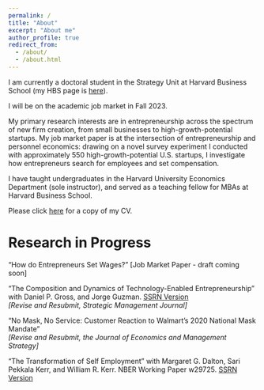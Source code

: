```yaml
---
permalink: /
title: "About"
excerpt: "About me"
author_profile: true
redirect_from: 
  - /about/
  - /about.html
---
```


I am currently a doctoral student in the Strategy Unit at Harvard Business School (my HBS page is [here](https://www.hbs.edu/faculty/Pages/profile.aspx?facId=1068346)). 

I will be on the academic job market in Fall 2023.

My primary research interests are in entrepreneurship across the spectrum of new firm creation, from small businesses to high-growth-potential startups. My job market paper is at the intersection of entrepreneurship and personnel economics: drawing on a novel survey experiment I conducted with approximately 550 high-growth-potential U.S. startups, I investigate how entrepreneurs search for employees and set compensation. 

I have taught undergraduates in the Harvard University Economics Department (sole instructor), and served as a teaching fellow for MBAs at Harvard Business School.

Please click [here](/files/Colaiacovo_CV_jul28.pdf) for a copy of my CV. 


Research in Progress
======

“How do Entrepreneurs Set Wages?” [Job Market Paper - draft coming soon]

“The Composition and Dynamics of Technology-Enabled Entrepreneurship” with Daniel P. Gross, and Jorge Guzman. [SSRN Version](https://papers.ssrn.com/sol3/papers.cfm?abstract_id=4383445)\
*[Revise and Resubmit, Strategic Management Journal]*


“No Mask, No Service: Customer Reaction to Walmart’s 2020 National Mask Mandate”\
*[Revise and Resubmit, the Journal of Economics and Management Strategy]*

“The Transformation of Self Employment” with Margaret G. Dalton, Sari Pekkala Kerr, and William R. Kerr.
NBER Working Paper w29725. [SSRN Version](https://papers.ssrn.com/sol3/papers.cfm?abstract_id=4028341)
